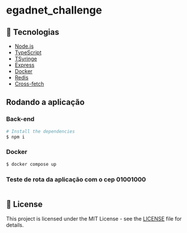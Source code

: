 # egadnet_challenge

## 🚀 Tecnologias

- [Node.js](https://nodejs.org/en/)
- [TypeScript](https://www.typescriptlang.org/)
- [TSyringe](https://github.com/microsoft/tsyringe)
- [Express](https://expressjs.com/)
- [Docker](https://www.docker.com/)
- [Redis](https://redis.io/)
- [Cross-fetch](https://www.npmjs.com/package/cross-fetch)

## Rodando a aplicação

### Back-end

```bash
# Install the dependencies
$ npm i
```

### Docker

```bash
$ docker compose up
```

### Teste de rota da aplicação com o cep 01001000

```

```

## 📝 License

This project is licensed under the MIT License - see the [LICENSE](LICENSE) file for details.
